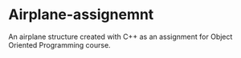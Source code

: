 # Airplane-assignemnt
An airplane structure created with C++ as an assignment for Object Oriented Programming course.
